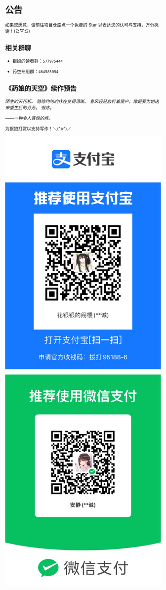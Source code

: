 # 公告

如果您愿意，请前往项目仓库点一个免费的 Star 以表达您的认可与支持，万分感谢！(≧▽≦)

## 相关群聊

- 银娘的读者群：`577975444`

- 药空专用群：`464585054`

## 《药娘的天空》续作预告

*陌生的天花板。
隐隐约约的疼在变得清晰。
春风轻轻敲打着窗户，像是要为她送来重生后的芬芳。
很疼。*

*——一种令人喜悦的疼。*

为银娘打赏以支持写作！＼(^o^)／

![](images/alipay.jpg)

![](images/wechatpay.jpg)

